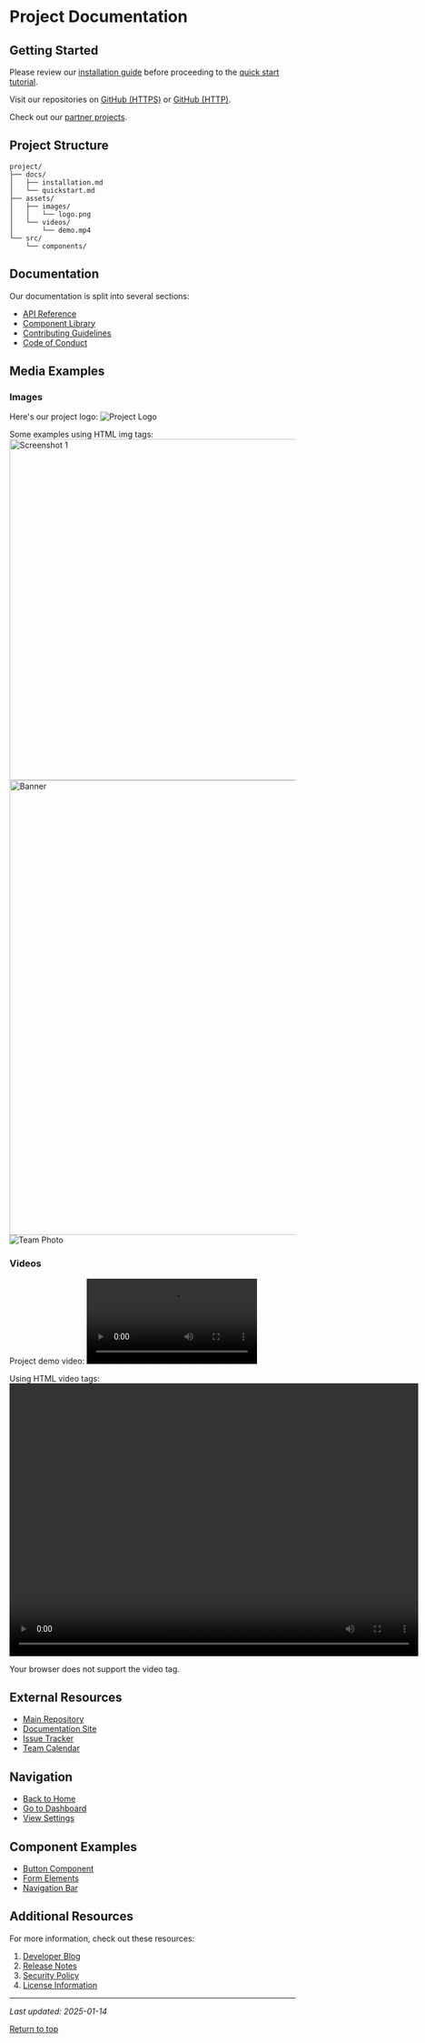 # Project Documentation

## Getting Started

Please review our [installation guide](./docs/installation.md) before proceeding to the [quick start tutorial](./docs/quickstart.md).

Visit our repositories on [GitHub (HTTPS)](https://github.com/example/project) or [GitHub (HTTP)](http://github.com/example/project-mirror).

Check out our [partner projects](/partners/index.md).

## Project Structure

```
project/
├── docs/
│   ├── installation.md
│   └── quickstart.md
├── assets/
│   ├── images/
│   │   └── logo.png
│   └── videos/
│       └── demo.mp4
└── src/
    └── components/
```

## Documentation

Our documentation is split into several sections:

- [API Reference](./docs/api/index.md)
- [Component Library](./src/components/README.md)
- [Contributing Guidelines](/CONTRIBUTING.md)
- [Code of Conduct](https://example.com/code-of-conduct)

## Media Examples

### Images

Here's our project logo:
![Project Logo](./assets/images/logo.png)

Some examples using HTML img tags:
<img src="./assets/images/screenshot1.png" alt="Screenshot 1" width="600">
<img src="/assets/images/banner.jpg" alt="Banner" width="800">
<img src="https://example.com/images/team.jpg" alt="Team Photo">

### Videos

Project demo video:
![Demo Video](./assets/videos/demo.mp4)

Using HTML video tags:
<video width="720" height="480" controls>

  <source src="./assets/videos/tutorial.mp4" type="video/mp4">
  <source src="/assets/videos/tutorial.webm" type="video/webm">
  Your browser does not support the video tag.
</video>

## External Resources

- [Main Repository](./README.md)
- [Documentation Site](https://docs.example.com)
- [Issue Tracker](./issues/index.md)
- [Team Calendar](/team/calendar)

## Navigation

- [Back to Home](./README.md)
- [Go to Dashboard](../dashboard/index.md)
- [View Settings](./settings/index.md)

## Component Examples

- [Button Component](./src/components/Button/README.md)
- [Form Elements](./src/components/Form/index.md)
- [Navigation Bar](/src/components/NavBar/documentation.md)

## Additional Resources

For more information, check out these resources:

1. [Developer Blog](./blog/index.md)
2. [Release Notes](./changelog.md)
3. [Security Policy](/SECURITY.md)
4. [License Information](./LICENSE)

---

_Last updated: 2025-01-14_

[Return to top](#project-documentation)
